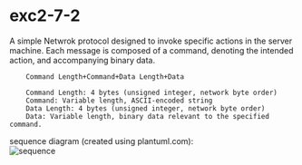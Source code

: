 # exc2-7-2  
A simple Netwrok protocol designed to invoke specific actions in the server machine. Each message is composed of a command, denoting the intended action, and accompanying binary data.

        Command Length+Command+Data Length+Data

        Command Length: 4 bytes (unsigned integer, network byte order)  
        Command: Variable length, ASCII-encoded string  
        Data Length: 4 bytes (unsigned integer, network byte order)  
        Data: Variable length, binary data relevant to the specified command.  

sequence diagram (created using plantuml.com):   
![sequence](https://github.com/EniacARC/exc2-7-2/assets/94797541/3c66b397-81c7-40c1-9e89-74aa1ab4ae40)
